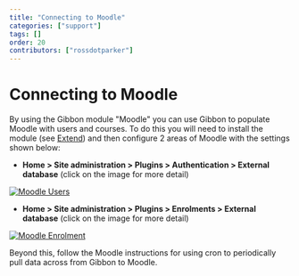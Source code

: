 ```yaml
---
title: "Connecting to Moodle"
categories: ["support"]
tags: []
order: 20
contributors: ["rossdotparker"]
---
```

# Connecting to Moodle

By using the Gibbon module "Moodle" you can use Gibbon to populate Moodle with users and courses. To do this you will need to install the module (see [Extend](https://gibbonedu.org/extend/ "Extend")) and then configure 2 areas of Moodle with the settings shown below:

*   __Home > Site administration > Plugins > Authentication > External database__ (click on the image for more detail)

[![Moodle Users](https://docs.gibbonedu.org/img/admin/misc/Moodle-Users.png)](https://docs.gibbonedu.org/img/admin/misc/Moodle-Users.png)

*   __Home > Site administration > Plugins > Enrolments > External database__ (click on the image for more detail)

[![Moodle Enrolment](https://docs.gibbonedu.org/img/admin/misc/Moodle-Enrolment.png)](https://docs.gibbonedu.org/img/admin/misc/Moodle-Enrolment.png)

Beyond this, follow the Moodle instructions for using cron to periodically pull data across from Gibbon to Moodle.
